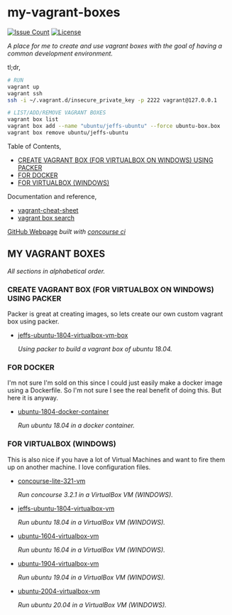 # my-vagrant-boxes

[![Issue Count](https://codeclimate.com/github/JeffDeCola/my-vagrant-boxes/badges/issue_count.svg)](https://codeclimate.com/github/JeffDeCola/my-vagrant-boxes/issues)
[![License](http://img.shields.io/:license-mit-blue.svg)](http://jeffdecola.mit-license.org)

_A place for me to create and use vagrant boxes with
the goal of having a common development environment._

tl;dr,

```bash
# RUN
vagrant up
vagrant ssh
ssh -i ~/.vagrant.d/insecure_private_key -p 2222 vagrant@127.0.0.1

# LIST/ADD/REMOVE VAGRANT BOXES
vagrant box list
vagrant box add --name "ubuntu/jeffs-ubuntu" --force ubuntu-box.box
vagrant box remove ubuntu/jeffs-ubuntu
```

Table of Contents,

* [CREATE VAGRANT BOX (FOR VIRTUALBOX ON WINDOWS) USING PACKER](https://github.com/JeffDeCola/my-vagrant-boxes#create-vagrant-box-for-virtualbox-on-windows-using-packer)
* [FOR DOCKER](https://github.com/JeffDeCola/my-vagrant-boxes#for-docker)
* [FOR VIRTUALBOX (WINDOWS)](https://github.com/JeffDeCola/my-vagrant-boxes#for-virtualbox-windows)

Documentation and reference,

* [vagrant-cheat-sheet](https://github.com/JeffDeCola/my-cheat-sheets/tree/master/software/development/development-environments/vagrant-cheat-sheet)
* [vagrant box search](https://app.vagrantup.com/boxes/search)

[GitHub Webpage](https://jeffdecola.github.io/my-vagrant-boxes/)
_built with
[concourse ci](https://github.com/JeffDeCola/my-vagrant-boxes/blob/master/ci-README.md)_

## MY VAGRANT BOXES

_All sections in alphabetical order._

### CREATE VAGRANT BOX (FOR VIRTUALBOX ON WINDOWS) USING PACKER

Packer is great at creating images, so lets create our own
custom vagrant box using packer.

* [jeffs-ubuntu-1804-virtualbox-vm-box](https://github.com/JeffDeCola/my-vagrant-boxes/tree/master/create-vagrant-box-for-virtualbox-on-windows-using-packer/jeffs-ubuntu-1804-virtualbox-vm-box)

  _Using packer to build a vagrant box of ubuntu 18.04._

### FOR DOCKER

I'm not sure I'm sold on this since I could just easily make a docker image
using a Dockerfile.  So I'm not sure I see the real benefit of doing this.
But here it is anyway.

* [ubuntu-1804-docker-container](https://github.com/JeffDeCola/my-vagrant-boxes/tree/master/for-docker/ubuntu-1804-docker-container)

  _Run ubuntu 18.04 in a docker container._

### FOR VIRTUALBOX (WINDOWS)

This is also nice if you have a lot of Virtual Machines and want to fire them up
on another machine.  I love configuration files.

* [concourse-lite-321-vm](https://github.com/JeffDeCola/my-vagrant-boxes/tree/master/for-virtualbox-windows/concourse-lite-321-vm)

  _Run concourse 3.2.1 in a VirtualBox VM (WINDOWS)._

* [jeffs-ubuntu-1804-virtualbox-vm](https://github.com/JeffDeCola/my-vagrant-boxes/tree/master/for-virtualbox-windows/jeffs-ubuntu-1804-virtualbox-vm)

  _Run ubuntu 18.04 in a VirtualBox VM (WINDOWS)._

* [ubuntu-1604-virtualbox-vm](https://github.com/JeffDeCola/my-vagrant-boxes/tree/master/for-virtualbox-windows/ubuntu-1604-virtualbox-vm)

  _Run ubuntu 16.04 in a VirtualBox VM (WINDOWS)._

* [ubuntu-1904-virtualbox-vm](https://github.com/JeffDeCola/my-vagrant-boxes/tree/master/for-virtualbox-windows/ubuntu-1904-virtualbox-vm)

  _Run ubuntu 19.04 in a VirtualBox VM (WINDOWS)._

* [ubuntu-2004-virtualbox-vm](https://github.com/JeffDeCola/my-vagrant-boxes/tree/master/for-virtualbox-windows/ubuntu-2004-virtualbox-vm)

  _Run ubuntu 20.04 in a VirtualBox VM (WINDOWS)._
